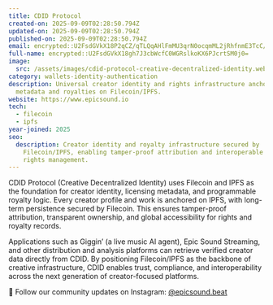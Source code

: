 ```yaml
---
title: CDID Protocol
created-on: 2025-09-09T02:28:50.794Z
updated-on: 2025-09-09T02:28:50.794Z
published-on: 2025-09-09T02:28:50.794Z
email: encrypted::U2FsdGVkX18P2qCZ/qTLQqAHlFmMU3qrN0ocqmML2jRhfnmE3TcC/x+J4V2h9Wpi
full-name: encrypted::U2FsdGVkX18gh7J3cbWcfC0WGRslkoKX6PJcrtSM0j0=
image:
  src: /assets/images/cdid-protocol-creative-decentralized-identity.webp
category: wallets-identity-authentication
description: Universal creator identity and rights infrastructure anchoring
  metadata and royalties on Filecoin/IPFS.
website: https://www.epicsound.io
tech:
  - filecoin
  - ipfs
year-joined: 2025
seo:
  description: Creator identity and royalty infrastructure secured by
    Filecoin/IPFS, enabling tamper-proof attribution and interoperable music
    rights management.
---
```


CDID Protocol (Creative Decentralized Identity) uses Filecoin and IPFS as the foundation for creator identity, licensing metadata, and programmable royalty logic. Every creator profile and work is anchored on IPFS, with long-term persistence secured by Filecoin. This ensures tamper-proof attribution, transparent ownership, and global accessibility for rights and royalty records.

Applications such as Giggin’ (a live music AI agent), Epic Sound Streaming, and other distribution and analysis platforms can retrieve verified creator data directly from CDID. By positioning Filecoin/IPFS as the backbone of creative infrastructure, CDID enables trust, compliance, and interoperability across the next generation of creator-focused platforms.

📢 Follow our community updates on Instagram: [@epicsound.beat](https://www.instagram.com/epicsound.beat/)
